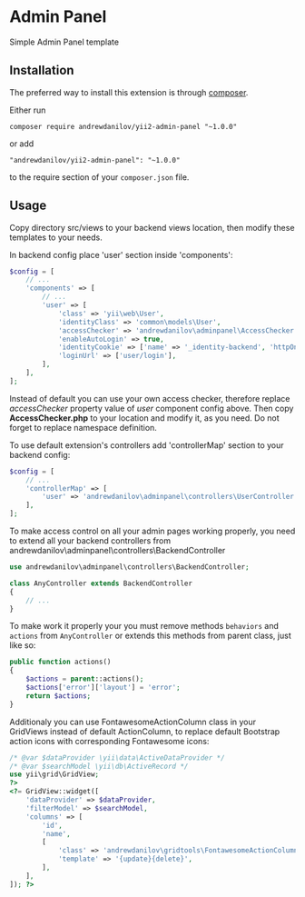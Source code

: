 Admin Panel
===========
Simple Admin Panel template

Installation
------------

The preferred way to install this extension is through [composer](http://getcomposer.org/download/).

Either run

```
composer require andrewdanilov/yii2-admin-panel "~1.0.0"
```

or add

```
"andrewdanilov/yii2-admin-panel": "~1.0.0"
```

to the require section of your `composer.json` file.


Usage
-----

Copy directory src/views to your backend views location, then modify these templates to your needs.

In backend config place 'user' section inside 'components':

```php
$config = [
	// ...
	'components' => [
		// ...
		'user' => [
			'class' => 'yii\web\User',
			'identityClass' => 'common\models\User',
			'accessChecker' => 'andrewdanilov\adminpanel\AccessChecker',
			'enableAutoLogin' => true,
			'identityCookie' => ['name' => '_identity-backend', 'httpOnly' => true],
			'loginUrl' => ['user/login'],
		],
	],
];
```

Instead of default you can use your own access checker, therefore replace _accessChecker_ property value of _user_ component config above. Then copy __AccessChecker.php__ to your location and modify it, as you need. Do not forget to replace namespace definition.

To use default extension's controllers add 'controllerMap' section to your backend config:

```php
$config = [
	// ...
	'controllerMap' => [
		'user' => 'andrewdanilov\adminpanel\controllers\UserController',
	],
];
```

To make access control on all your admin pages working properly, you need to extend all your backend controllers from
andrewdanilov\adminpanel\controllers\BackendController

```php
use andrewdanilov\adminpanel\controllers\BackendController;

class AnyController extends BackendController
{
	// ...
}
```

To make work it properly your you must remove methods `behaviors` and `actions` from `AnyController` or extends this methods from parent class, just like so:

```php
public function actions()
{
	$actions = parent::actions();
	$actions['error']['layout'] = 'error';
	return $actions;
}
```

Additionaly you can use FontawesomeActionColumn class in your GridViews instead of default ActionColumn, to replace default Bootstrap action icons with corresponding Fontawesome icons:

```php
/* @var $dataProvider \yii\data\ActiveDataProvider */
/* @var $searchModel \yii\db\ActiveRecord */
use yii\grid\GridView;
?>
<?= GridView::widget([
	'dataProvider' => $dataProvider,
	'filterModel' => $searchModel,
	'columns' => [
		'id',
		'name',
		[
			'class' => 'andrewdanilov\gridtools\FontawesomeActionColumn',
			'template' => '{update}{delete}',
		],
	],
]); ?>
```